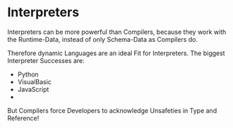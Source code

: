 # Interpreters 

Interpreters can be more powerful than Compilers, 
because they work with the Runtime-Data, instead of only Schema-Data as Compilers do. 

Therefore dynamic Languages are an ideal Fit for Interpreters. 
The biggest Interpreter Successes are: 
- Python 
- VisualBasic 
- JavaScript 
- 

But Compilers force Developers to acknowledge Unsafeties in Type and Reference! 

